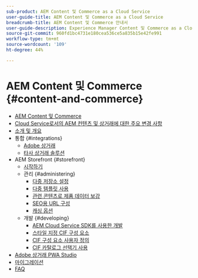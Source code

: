 ```yaml
---
sub-product: AEM Content 및 Commerce as a Cloud Service
user-guide-title: AEM Content 및 Commerce as a Cloud Service
breadcrumb-title: AEM Content 및 Commerce 안내서
user-guide-description: Experience Manager Content 및 Commerce as a Cloud Service를 사용하고 관리하는 방법을 알아봅니다.
source-git-commit: 960fd1bc4731e180cea536ce5a835b15e42fe991
workflow-type: tm+mt
source-wordcount: '109'
ht-degree: 44%

---
```



# AEM Content 및 Commerce {#content-and-commerce}

+ [AEM Content 및 Commerce](/help/commerce-cloud/home.md)
+ [Cloud Service로서의 AEM 컨텐츠 및 상거래에 대한 주요 변경 사항](changes.md)
+ [소개 및 개요](introduction.md)
+ 통합 {#integrations}
   + [Adobe 상거래](integrating/magento.md)
   + [타사 상거래 솔루션](integrating/third-party.md)
+ AEM Storefront {#storefront}
   + [시작하기](getting-started.md)
   + 관리 {#administering}
      + [다중 저장소 설정](configuring/multi-store-setup.md)
      + [다중 템플릿 사용](configuring/multi-template-usage.md)
      + [관련 콘텐츠로 제품 데이터 보강](configuring/enrich-product-associated-content.md)
      + [SEO용 URL 구성](configuring/advanced-url-configuration.md)
      + [캐싱 옵션](configuring/caching.md)
   + 개발 {#developing}
      + [AEM Cloud Service SDK를 사용한 개발](develop.md)
      + [스타일 지정 CIF 구성 요소](customizing/style-cif-component.md)
      + [CIF 구성 요소 사용자 정의](customizing/customize-cif-components.md)
      + [CIF 카탈로그 선택기 사용](customizing/use-cif-pickers.md)
+ [Adobe 상거래 PWA Studio](/help/commerce-cloud/pwa-studio/getting-started.md)
+ [마이그레이션](migration.md)
+ [FAQ](faq.md)
